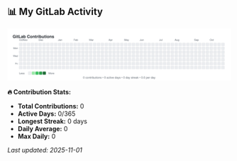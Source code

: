 <!-- GITLAB-STATS:START -->
## 📊 My GitLab Activity

![GitLab Contributions](./gitlab-contributions.svg)

**🔥 Contribution Stats:**
- **Total Contributions:** 0
- **Active Days:** 0/365
- **Longest Streak:** 0 days
- **Daily Average:** 0
- **Max Daily:** 0

*Last updated: 2025-11-01*
<!-- GITLAB-STATS:END -->

